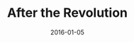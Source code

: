---
subheader: 'Written by Amy Herzog

  Directed by Megan Philippi'
description: "<p dir=\"ltr\">\n<span id=\"docs-internal-guid-f2588567-6e53-28c8-e9ac-be53907003c8\"\
  ><span>In Amy Herzog\u2019s celebrated play of how manipulate history to facilitate\
  \ our own emotional past, we follow the whip smart Emma Joseph as she tries to carry\
  \ on her family\u2019s Marxist traditions in honor of her Blacklisted Grandfather.\
  \ But when a startling version of her Grandfather is revealed, Emma is forced to\
  \ question her allegiance to her family and the legacy they have been fighting to\
  \ protect.</span></span></p><p><strong>Joe Beutel</strong> (Leo) is a student in\
  \ the College.</p><p><strong>Sophie Hoyt</strong> (Emma) is a second-year in the\
  \ College majoring in English. Previous UT/TAPS credits include <em>All Choiceless\
  \ She</em> and <em>Miss Julie </em>as well as two performances with Fire Escape\
  \ Films, in <em>Tom</em> and <em>Last Call</em>.</p><p><strong>Tom Klosterman </strong>(Morty)\
  \ is a second year physics major. He is excited to be acting in his first mainstage\
  \ UT show!</p><p><strong>Melissa Needlman</strong> (Vera) is a fourth-year student\
  \ in the college. She is a member of the 28th generation of Off Off Campus and has\
  \ previously performed in <em>Amadeus</em> and New Work Week.</p><p><strong>Thomas\
  \ Noriega</strong> (Ben) is a first-year intending to major in Political Science\
  \ or Philosophy. This is his first time working with University Theater. In his\
  \ native Tucson, AZ, he was involved in shows such as <em>Young Frankenstein</em>\
  \ (Inspector Kemp), <em>The Drowsy Chaperone </em>(Aldolpho), and <em>Our Town</em>\
  \ (Mr. Webb). He would like to own a dog at some point.</p><p><strong>Austin Regalado</strong>\
  \ (Miguel) was born in Miami, Florida, and studied acting at New World School of\
  \ the Arts before gaining acceptance into the University of Chicago\u2019s Class\
  \ of 2020. This is Austin\u2019s first mainstage production at the University of\
  \ Chicago, but previous works include: <em>The Aliens</em> (Director), <em>O\u2019\
  \ Beautiful</em>, <em>The Pillowman</em>, <em>The Skin of Our Teeth</em>, and <em>Fiddler\
  \ on the Roof</em>. Austin is incredibly excited to immerse himself in the University\u2019\
  s more artistic side and wishes to continue transforming as an artist here on campus.</p>\
  \ <p><strong>Maggie Strahan</strong> (Jess) is a third year in the College, majoring\
  \ in TAPS. Previous acting credits with University Theater include <em>A Winter's\
  \ Tale</em> (Camillo/Antigonus), <em>West Side Story </em>(Minnie), <em>Urinetown</em>\
  \ (Hope Cladwell), <em>Amadeus</em> (Teresa Salieri), and <em>Love's Labour's Lost\
  \ </em>(Jaquenetta) with the Dean's Men.</p><p><strong>Michaela Voit</strong> (Mel)\
  \ is a fourth-year majoring in English and Public Policy. She has served on the\
  \ Dean\u2019s Men Board and UT Committee while acting in UT shows such as <em>The\
  \ Seagull</em> (Ark\xE1dina), <em>Miss Julie</em> (Kristine), <em>Cowboy Mouth</em>\
  \ (Cavale), <em>Much Ado About Nothing</em> (Beatrice), and <em>A Midsummer Night\u2019\
  s Dream</em> (Helena). Currently, she serves as Treasurer on the Dean\u2019s Men\
  \ Board and recently appeared as Hermione in <em>A Winter\u2019s Tale</em>.</p><p><strong>Eren\
  \ Ahn</strong> (Assistant Costume Designer) is a second-year majoring in Biological\
  \ Sciences and minoring in Visual Arts. She has previously worked with MaroonTV\
  \ and Iris. This is her first experience with a major University Theater production,\
  \ but she has previously designed for <em>Theater[24]</em>.</p><p><strong>Corson\
  \ Barnard </strong>(Assistant Costume Designer) is a fourth-year TAPS major. Past\
  \ credits include <em>Urinetown</em> (Vocal Music Director), <em>West Side Story</em>\
  \ (Solo Coach), <em>The Girl Show</em> (Ensemble), <em>Home is Implied: A Musical\
  \ Revue</em> (Ensemble) and <em>GATSBY: The Musical </em>(Composer, Director). Corson\
  \ will be lead costume designing <em>Circe</em> next quarter. She is also the Media\
  \ Manager for TAPS and the music director of The Ransom Notes, a co-ed a cappella\
  \ group on campus.</p> <p><strong>Lia Bauer-Goulden </strong>(Assistant Props Designer)\
  \ is a first-year and this is her first University Theater show.</p><p><strong>Alanna\
  \ DePinto </strong>(Assistant Costume Designer) is a third-year Cinema major. She\
  \ has previously appeared in <em>Women On Trial</em> and New Work Week.</p><p><strong>Patrick\
  \ Doyle</strong> (Production Manager) is a second-year majoring in Philosophy and\
  \ Allied Fields. His previous UT credits include: <em>Urinetown</em> (Asst. Prod.\
  \ Manager), <em>The Seagull </em>(APM), <em>Navarasa: Reimagined</em> (APM), <em>Romeo\
  \ and Juliet</em> (Assist Set/Props). In addition to work in the UT community, Patrick\
  \ manages Occam's Razor, UChicago's freest improv comedy troupe, and is a member\
  \ of the Club Volleyball Team. He would like to thank the entire company of <em>After\
  \ the Revolution</em> for their hard work, dedication, and friendship.</p><p><strong>Jenni\
  \ Guarino</strong> (Assistant Production Manager) is a first-year prospective Biology\
  \ major. She is excited participating in her first show with University Theater,\
  \ and hopes to continue working within UT throughout her four years in the college.</p><p><strong>Alex\
  \ Hale </strong>(Sound Designer) is a fourth-year majoring in Philosophy. She has\
  \ been involved with University Theater. Past sound design credits include <em>Noises\
  \ Off</em>, <em>Belleville</em> and <em>Urinetown</em>.</p><p><strong>Alex Hearn</strong>\
  \ (Committee Liaison) is a fourth-year studying Public Policy in the College. Previous\
  \ credits include <em>Noises Off</em> (Director) and <em>By the Bog of Cats</em>\
  \ (Ghost Fancier/Young Dunne). He also clowns around in UofC Commedia as Pulcinella.\
  \ He is the treasurer of UT Committee.</p><p><strong>Maya Jain </strong>(Scenic\
  \ Designer) is second year TAPS major. She has been involved with University Theater\
  \ since her first quarter of her first year and is currently involved with Iris\
  \ as well. Her previous credits with UT include <em>A Weekend of Workshops</em>\
  \ (Flask), <em>By the Bog of Cats</em> (Assistant Scenic Designer), and <em>West\
  \ Side Story</em> (Assistant Stage Manager). She is also the scenic designer for\
  \ <em>Circe</em>, which will go up 8th week of winter quarter.</p><p><strong>Rami\
  \ Kablawi </strong>(Assistant Director) is a first-year. This is his first project\
  \ with UT, though he has been involved with directing in high school.</p><p><strong>Eric\
  \ Karsten</strong> (Assistant Lighting Designer) is a first-year who has yet to\
  \ declare his major. This is his first first production with UT, but he is looking\
  \ forward to many more going forward. His past credits include: <em>Beauty and the\
  \ Beast </em>(Lighting Designer),<em> The 39 Steps </em>(Lighting Designer),<em>\
  \ Legally Blonde </em>(Lighting Designer), <em>Richard III </em>(Lighting Designer),\
  \ and others as Master Electrician.</p> <p><strong>Victoria Keating</strong>\_(Stagehand)\
  \ is a first-year in the College. She was also involved in this year's <em>A Weekend\
  \ of Workshops</em> (Stage Manager). She hopes to continue working in theater.\_\
  </p><p><strong>Coriander Mayer </strong>(Lighting Designer) is a third year student\
  \ majoring in TAPS and English. Most recently with UT, she designed lights for <em>By\
  \ the Bog of Cats</em> and <em>The Monkey King</em> and associate designed the Dean\u2019\
  s Men production of <em>Romeo and Juliet</em>. Professional design credits include\
  \ work with Adventure Stage Chicago (<em>Unspoken</em>, <em>On Air</em>), Eleusis\
  \ Collective (<em>King Lear</em>), Bread and Roses (Logan Center O-Party), Madison\
  \ Street Theater (<em>Sin</em>), and various dance groups on campus. Her work can\
  \ be seen at coriandermayer.wordpress.com.</p><p><strong>Dee Nitz</strong> (Costume\
  \ Designer) is a fourth-year TAPS major. With UT, she acted in <em>Hamlet</em> (Gertrude),\
  \ <em>Cowboy</em> <em>Mouth</em> (Lobsterman), and the <em>Angels in America</em>\_\
  workshop (Prior). She is currently the secretary of UT Committee and is also a member\
  \ of the 28th Generation of Off-Off Campus. Previously, Dee has designed costumes\
  \ for the film <em>Helen\_</em>by Alanna De Pinto, and makeup for the devised piece\
  \ <em>Weihnachten bei den Hoppenstedts</em>.</p><p><strong>Elizabeth Ortiz</strong>\
  \ (Master Electrician) is a third year majoring in Political Science and minoring\
  \ in Near Eastern Languages and Civilizations. Previous credits include\_<em>A Weekend\
  \ of Workshops</em>\_and <em>By The Bog Of Cats</em> (Assistant Lighting Designer).\_\
  Outside theater, she is the president of Unaccompanied Women and is involved in\
  \ UBallet and Le Vorris and Vox Circus.</p><p><strong>Megan Philippi</strong> (Director)\
  \ is a third-year TAPS major. At UChicago, she has worked on <em>A Winter's Tale</em>\
  \ (Assistant Director), <em>Ex Libris\_</em>(Director), <em>By the Bog of Cats</em>\
  \ (Monica), <em>Urinetown</em> (Assistant Director), <em>Endgame</em> (Assistant\
  \ Set Designer), New Work Week (Director), and <em>Theater[24]</em> (Writer). Her\
  \ short play <em>An Invitation</em> was performed at Victory Gardens's <em>College\
  \ Night: Trigger Finger</em> and her monologue <em>Brachiosaurus</em> can be heard\
  \ outside The Field Museum through August 2017 as part of Statue Stories Chicago.</p><p><strong>Marina\
  \ Resende</strong> (assistant scenic designer) is a third-year Comparative Literature\
  \ and Germanic Studies double major. Besides literature, her interests include visual\
  \ arts, performance and design. In the past, she has worked as a props designer\
  \ and assistant director for the Circus/UT collaboration <em>The Monkey King</em>.</p><p><strong>Charlotte\
  \ Rieder</strong> (Props Designer) is a third-year majoring in math and computer\
  \ science. Previous UT credits include <em>Henry</em> <em>V</em><em> </em>(Assistant\
  \ Director), <em>Love's Labours Lost</em> (Assistant Costumes), <em>The Seagull</em>\
  \ (Assistant Props Designer), and <em>Noises Off</em> (Assistant Props Designer).</p><p><strong>Sarah\
  \ Stark </strong>(Stage Manager) is a third-year English major in the College. Previous\
  \ UT/TAPS credits include: <em>A Winter's Tale</em> (SM), <em>Belleville</em> (SM),\
  \ <em>Urinetown</em> (SM), <em>This Is How It Goes</em> (ASM), <em>Selections from\
  \ Rabbit Hole</em> (SM), <em>Closer</em> (Asst Props &amp; Stagehand). She has also\
  \ worked in stage management with American Blues Theater, The House Theatre, The\
  \ Syndicate, and Pride Films &amp; Plays and looks forward to pursuing stage management\
  \ professionally upon graduation.</p><p><strong>M.C. Steffen</strong> (Dramaturg)\
  \ is a fourth-year TAPS major in the College. His UT credits include <em>Belleville</em>\
  \ (Director), <em>Urinetown</em> (Dramaturg), <em>Sleuth</em> (Director), <em>Smitten</em>\
  \ (Director), <em>The House of Yes </em>(Anthony), and <em>reWILDing Genius</em>\
  \ (Adam). He also directed <em>An Apology for the Course and Outcome of Certain\
  \ Events Delivered by Doctor John Faustus on This His Final Evening</em> for the\
  \ Classical Entertainment Society, and is currently preparing to direct the world\
  \ premiere of <em>.44 croMagnum</em> next February at the 28th Annual Rhinoceros\
  \ Theater Festival.</p><p><strong>Katy Surhigh</strong> (Assistant Dramaturg) is\
  \ a third year English major. Past UT credits include <em>A Winter's Tale</em> (ASM),\
  \ <em>The Seagull</em> (ASM), <em>Urinetown</em> (Billy Boy Bill), and <em>Rumors</em>\
  \ (Assistant Costumes). Katy is also a member of UT Committee. Outside of UT, she\
  \ has stage managed for UChicago Commedia and is the vice president of Rhythm and\
  \ Jews.</p>"
slug: after-revolution
title: After the Revolution
layout: show-info
quarter: fall
year: 2016
season: 2016-2017 Shows
date: 2016-01-05

---